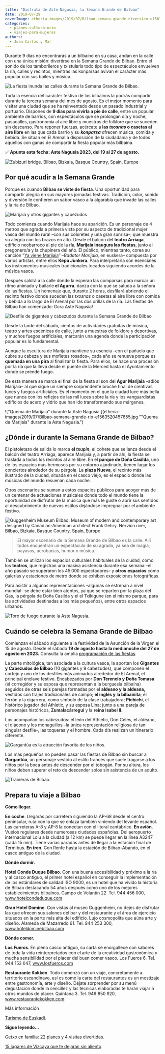 ```yaml
---
title: "Disfruta de Aste Nagusia, la Semana Grande de Bilbao"
date: 2019-07-29
coverImage: etheria-images/2019/07/Bilbao-semana-grande-diversion-e1563519727502.jpg
categories: 
  - planes-cultura-ocio
  - viajes-para-mujeres
authors: 
  - Juan Carlos y Mar
---
```


Durante 9 días no encontrarás a un bilbaíno en su casa, andan en la calle con una única 
misión: divertirse en la Semana Grande de Bilbao. Entre el sonido de los tamborileros y 
txistularis todo tipo de espectáculos envuelven la ría, calles y recintos, mientras las 
konparsas avivan el carácter más popular con sus bailes y música. 

![La fiesta inunda las calles durante la Semana Grande de Bilbao.](etheria-images/2019/07/Bilbao-semana-grande-diversion-e1563519727502.jpg "La fiesta inunda las calles durante la Semana Grande de Bilbao.")

Toda la esencia del carácter festivo de los bilbaínos la podrás compartir durante la 
tercera semana del mes de agosto. Es el mejor momento para visitar una ciudad que se ha 
reinventado desde un pasado industrial y portuario. Dispones de **9 días para vivirla a 
pie de calle**, entre un popular ambiente de barrios, con espectáculos que se prolongan 
día y noche, pasacalles, gastronomía al aire libre y muestras de folklore que se suceden 
sin descanso. Para reponer fuerzas, acércate a **las _txosnas_ o casetas al aire libre** 
en las que cada barrio y su **_konparsa_** ofrecen música, comida y bebida. Se sitúan en 
El Arenal a disposición de la ciudadanía y de todos aquellos con ganas de compartir la 
fiesta popular más bilbaína. 

✅ **Apunta esta fecha: Aste Nagusia 2023, del 19 al 27 de agosto.** 

![Zubizuri bridge. Bilbao, Bizkaia, Basque Country, Spain, Europe](etheria-images/2019/07/Bilbao-zubizuri-e1563523913265.jpg "Puente de Zubizuri.")

## Por qué acudir a la Semana Grande

Porque es cuando **Bilbao se viste de fiesta**. Una oportunidad para compartir alegría 
en sus mayores jornadas festivas. Tradición, color, sonido y diversión le confieren un 
sabor vasco a la algarabía que invade las calles y la ría de Bilbao. 

![Marijaia y otros gigantes y cabezudos](etheria-images/2019/07/bilbao-cabezudos-marijaia.jpg "Marijaia (Izq.) y otros gigantes y cabezudos (Dcha.)")

Todo comienza cuando Marijaia hace su aparición. Es un personaje de 4 metros que agrada 
a primera vista por su aspecto de tradicional mujer vasca del mundo rural –con sus 
coloretes y una gran sonrisa–, que muestra su alegría con los brazos en alto. Desde el 
balcón del **teatro Arriaga**, edificio neobarroco al pie de la ría, **Marijaia inaugura 
las fiestas**, junto al pregonero/a y la chupinera del año. El público, mientras tanto, 
corea su canción “[Ya viene Marijaia](https://www.youtube.com/watch?v=N_JAUeU6VkQ)” 
–_Badator Marijaia,_ en euskera– compuesta por varios artistas, entre ellos **Kepa 
Junkera**. Para interpretarla son esenciales los instrumentos musicales tradicionales 
tocados siguiendo acordes de la música vasca. 

Después saldrá a la calle donde la esperan las comparsas para marcar un ritmo animado y 
bailarle **el Agurra**, danza con la que se saluda a la señora de las fiestas. Un 
homenaje que, durante 2 horas, desfilará abriendo el recinto festivo donde suceden las 
_txosnas_ o casetas al aire libre con comida y bebida a lo largo de El Arenal por las 
dos orillas de la ría. Las fiestas de Bilbao han comenzado: Gora Aste Nagusia! 

![Desfile de gigantes y cabezudos durante la Semana Grande de Bilbao](etheria-images/2019/07/Bilbao-semana-grande-desfile-e1563520510437.jpg "Desfile por las calles.")

Desde la tarde del sábado, cientos de actividades gratuitas de música, teatro y artes 
escénicas de calle, junto a muestras de folklore y deportivas, y muchos fuegos 
artificiales, marcarán una agenda donde la participación popular es lo fundamental. 

Aunque la escultura de Marijaia mantiene su esencia –con el pañuelo que cubre su cabeza 
y sus mofletes rosados–, cada año se renueva porque es **quemada en una pira** al 
finalizar la fiesta. Para ellos, se hace una procesión por la ría que la lleva desde el 
puente de la Merced hasta el Ayuntamiento donde se prende fuego. 

De esta manera se marca el final de la fiesta al son del **Agur Marijaia** –adiós 
Marijaia– al que sigue un siempre sorprendente broche final de creativas luces y fuegos 
artificiales. Es el momento en el que la ciudad luce más bella que nunca con los 
reflejos de las mil luces sobre la ría y los vanguardistas edificios de acero y vidrio 
que han ido transformando sus márgenes. 

!["Quema de Marijaia" durante la Aste Nagusia.](etheria-images/2019/07/Bilbao-semana-grande-rio-e1563520457655.jpg ""Quema de Marijaia" durante la Aste Nagusia.")

## ¿Dónde ir durante la Semana Grande de Bilbao?

El pistoletazo de salida lo marca **el _txupin_**, el cohete que se lanza desde el 
balcón del teatro Arriaga, aparece Marijaia y, a partir de ahí, la fiesta se traslada a 
todos los recintos al aire libre. En el **parque de Doña Casilda**, uno de los espacios 
más hermosos por su entorno ajardinado, tienen lugar los conciertos alrededor de su 
pérgola. La **plaza Nueva**, el recinto más ilustrado de la ciudad, situada en el casco 
viejo, es el espacio donde las músicas del mundo resuenan cada noche. 

Otros escenarios se suman a estos espacios públicos para acoger más de un centenar de 
actuaciones musicales donde todo el mundo tiene la oportunidad de disfrutar de la música 
que más le guste o abrir sus sentidos al descubrimiento de nuevos estilos dejándose 
impregnar por el ambiente festivo. 

![Guggenheim Museum Bilbao. Museum of modern and contemporary art designed by Canadian-American architect Frank Gehry. Nervion river, Bilbao, Bizkaia, Basque Country, Spain, Europe](etheria-images/2019/07/Bilbao-semana-grande-guggenheim.jpg "Museo Guggenheim.")

> El mayor escenario de la Semana Grande de Bilbao es la calle. Allí todos encuentran un 
> espectáculo de su agrado, ya sea de magia, payasos, acrobacias, humor o música. 

También se utilizan los espacios culturales habituales de la ciudad, como los 
**teatros**, que registran una masiva asistencia durante esa semana –el año pasado se 
superaron los 45.000 espectadores– y **otros** **espacios** como galerías y estaciones 
de metro donde se exhiben exposiciones fotográficas. 

Para asistir a algunas representaciones –algunas se estrenan a nivel mundial– se debe 
estar bien atentos, ya que se reparten por la plaza del Gas, la pérgola de Doña Casilda 
y el el Txikigune (en el mismo parque, para las actividades destinadas a los más 
pequeños), entre otros espacios urbanos. 

![Toro de fuego durante la Aste Nagusia.](etheria-images/2019/07/Bilbao-semana-grande-toro-fuego-e1563523643834.jpg "Toro de fuego durante la Aste Nagusia.")

## Cuándo se celebra la Semana Grande de Bilbao

Comienzan el sábado siguiente a la festividad de la Asunción de la Virgen el 15 de 
agosto. Desde el sábado **19 de agosto hasta la medianoche del 27 de agosto en 2023.** 
Consulta la amplia [programación de las 
fiestas](https://www.bilbao.eus/astenagusia2023/astenagusiabilbao2023.pdf). 

La parte mitológica, tan asociada a la cultura vasca, la aportan los **Gigantes y 
Cabezudos de Bilbao** (10 gigantes y 9 cabezudos), que componen el cortejo y uno de los 
desfiles más animados alrededor de El Arenal, el principal enclave festivo. Encabezados 
por **Don Terencio y Doña Tomasa** (el corregidor y su esposa que representan a la 
burguesía bilbaína) seguidos de otras seis parejas formadas por el **aldeano y la 
aldeana,** vestidos con trajes tradicionales de campo; **el inglés y la bilbainita**; el 
ferrón y la cigarrera, como símbolo de la clase trabajadora; **Pichichi**, el histórico 
jugador del Athletic, y su esposa Lina; junto a una pareja de personajes históricos, 
**Zumalacárregui** y la **reina Isabel II**. 

Los acompañan los cabezudos: el león del Athletic, Don Celes, el aldeano, el diácono y 
los monaguillos –la única representación religiosa de tan singular desfile-, las 
toqueras y el hombre. Cada día realizan un itinerario diferente. 

![Gargantúa es la atracción favorita de los niños.](etheria-images/2019/07/Bilbao-semana-grande-fiesta-ninos-e1563523572536.jpg "Gargantúa es la atracción favorita de los niños.")

Los más pequeños no pueden pasar las fiestas de Bilbao sin buscar a **Gargantúa**, un 
personaje vestido al estilo francés que suele tragarse a los niños por la boca antes de 
descender por el tobogán. Por su altura, los niños deben superar el reto de descender 
solos sin asistencia de un adulto. 

![Traineras de Bilbao.](etheria-images/2019/07/Bilbao-semana-grande-remeros-e1563523853514.jpg "Traineras de Bilbao.")

## Prepara tu viaje a Bilbao

**Cómo llegar.** 

**En coche**. Llegarás por carretera siguiendo la AP-68 desde el centro peninsular, ruta 
con la que se enlaza también viniendo del levante español. Las carreteras A-8 y AP-8 la 
conectan con el litoral cantábrico. **En avión**. Vuelos regulares desde numerosas 
ciudades españolas. Del aeropuerto internacional Loiu a la ciudad (a 12 km) se puede 
llegar en la línea A3247 (cada 15 min). Tiene varias paradas antes de llegar a la 
estación final de Termibus. **En tren**. Con Renfe hasta la estación de Bilbao-Abando, 
en el casco antiguo de la ciudad. 

**Dónde dormir.** 

**Hotel Conde Duque Bilbao**. Con una buena accesibilidad y próximo a la ría y al casco 
antiguo, el primer hotel español en conseguir la implementación de los estándares de 
calidad ISO 9000, es un hotel que ha vivido la historia de Bilbao destacando 54 años 
después como uno de los mejores establecimientos bilbaínos. Campo de Volantín 22. Tel. 
944 456 000, www.hotelcondeduque.com 

**Gran Hotel Domine**. Con vistas al museo Guggenheim, no dejes de disfrutar las que 
ofrecen sus salones del bar y del restaurante y el área de ejercicio situados en la 
parte más alta del edificio. Lujo cosmopolita que aúna arte y diseño. Alameda de 
Mazarredo 61. Tel. 944 253 300, www.hoteldominebilbao.com 

**Dónde comer.** 

**Los Fueros**. En pleno casco antiguo, su carta se enorgullece con sabores de toda la 
vida reinterpretados con el arte de la creatividad gastronómica y mucha sensibilidad por 
el placer del buen comer vasco. Los Fueros 6. Tel. 944 153 047, www.losfueros.com 

**Restaurante Kokken**. Todo comenzó con un viaje, concretamente a territorio 
escandinavo, así es como la carta del restaurantes es un mestizaje entre gastronomía, 
arte y diseño. Déjate sorprender por su menú degustación donde la sencillez y las 
técnicas elaboradas te harán viajar a otros mundos de placer. Quintana 3. Tel. 946 850 
920, www.restaurantekokken.com 

Más información 

[Turismo de Euskadi](https://turismo.euskadi.eus/es/). 

**Sigue leyendo...** 

[Getxo en familia: 22 planes y 4 visitas 
divertidas](https://etheriamagazine.com/2023/05/29/planes-familiares-en-getxo/). 

[15 lugares de Vizcaya que te dejarán sin 
aliento](https://etheriamagazine.com/2023/05/15/lugares-mas-bonitos-vizcaya/).
